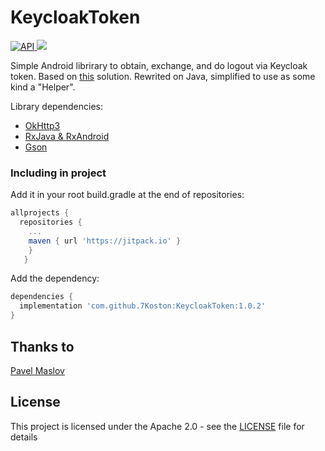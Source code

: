 # KeycloakToken
[ ![API](https://img.shields.io/badge/API-17%2B-blue.svg?style=flat) ](https://android-arsenal.com/api?level=17)
[![](https://jitpack.io/v/7Koston/KeycloakToken.svg)](https://jitpack.io/#7Koston/KeycloakToken)

Simple Android librirary to obtain, exchange, and do logout via Keycloak token.
Based on [this](https://github.com/maslick/keycloak-android-native) solution. Rewrited on Java, simplified to use as some kind a "Helper".

Library dependencies:
* [OkHttp3](https://github.com/square/okhttp/tree/master/okhttp/src/main/java/okhttp3)
* [RxJava & RxAndroid](https://github.com/ReactiveX/RxJava)
* [Gson](https://github.com/google/gson)

### Including in project

Add it in your root build.gradle at the end of repositories:
```gradle
allprojects {
  repositories {
    ...
    maven { url 'https://jitpack.io' }
    }
   }
```
Add the dependency:
```gradle
dependencies {
  implementation 'com.github.7Koston:KeycloakToken:1.0.2'
}
```

## Thanks to

[Pavel Maslov](https://github.com/maslick)

## License

This project is licensed under the Apache 2.0 - see the [LICENSE](LICENSE) file for details
